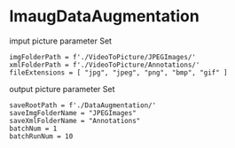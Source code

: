 # ImaugDataAugmentation

imput picture parameter Set
<pre><code>imgFolderPath = f'./VideoToPicture/JPEGImages/' 
xmlFolderPath = f'./VideoToPicture/Annotations/'
fileExtensions = [ "jpg", "jpeg", "png", "bmp", "gif" ]
</code></pre>

output picture parameter Set
<pre><code>saveRootPath = f'./DataAugmentation/'
saveImgFolderName = "JPEGImages"
saveXmlFolderName = "Annotations"
batchNum = 1
batchRunNum = 10
</code></pre>
